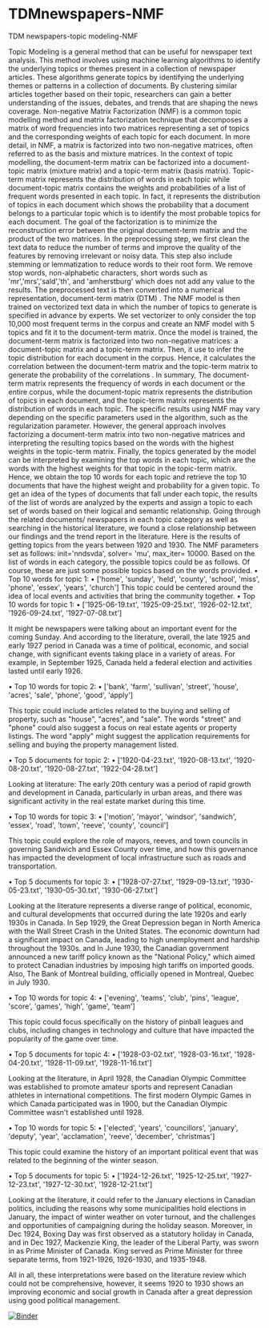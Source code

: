 # TDMnewspapers-NMF
TDM newspapers-topic modeling-NMF

Topic Modeling is a general method that can be useful for newspaper text analysis. This method involves using machine learning algorithms to identify the underlying topics or themes present in a collection of newspaper articles. These algorithms generate topics by identifying the underlying themes or patterns in a collection of documents. By clustering similar articles together based on their topic, researchers can gain a better understanding of the issues, debates, and trends that are shaping the news coverage.
Non-negative Matrix Factorization (NMF) is a common topic modelling method and matrix factorization technique that decomposes a matrix of word frequencies into two matrices representing a set of topics and the corresponding weights of each topic for each document. In more detail, in NMF, a matrix is factorized into two non-negative matrices, often referred to as the basis and mixture matrices. In the context of topic modelling, the document-term matrix can be factorized into a document-topic matrix (mixture matrix) and a topic-term matrix (basis matrix). Topic-term matrix represents the distribution of words in each topic while document-topic matrix contains the weights and probabilities of a list of frequent words presented in each topic. In fact, it represents the distribution of topics in each document which shows the probability that a document belongs to a particular topic which is to identify the most probable topics for each document. The goal of the factorization is to minimize the reconstruction error between the original document-term matrix and the product of the two matrices. 
In the preprocessing step, we first clean the text data to reduce the number of terms and improve the quality of the features by removing irrelevant or noisy data. This step also include stemming or lemmatization to reduce words to their root form. We remove stop words, non-alphabetic characters, short words such as 'mr','mrs','sald','th', and 'amherstburg' which does not add any value to the results. 
The preprocessed text is then converted into a numerical representation, document-term matrix (DTM) . The NMF model is then trained on vectorized text data in which the number of topics to generate is specified in advance by experts. We set vectorizer to only consider the top 10,000 most frequent terms in the corpus and create an NMF model with 5 topics and fit it to the document-term matrix. 
Once the model is trained, the document-term matrix is factorized into two non-negative matrices: a document-topic matrix and a topic-term matrix. 
Then, it use to infer the topic distribution for each document in the corpus. Hence, it calculates the correlation between the document-term matrix and the topic-term matrix to generate the probability of the correlations . In summary, The document-term matrix represents the frequency of words in each document or the entire corpus, while the document-topic matrix represents the distribution of topics in each document, and the topic-term matrix represents the distribution of words in each topic. 
The specific results using NMF may vary depending on the specific parameters used in the algorithm, such as the regularization parameter. However, the general approach involves factorizing a document-term matrix into two non-negative matrices and interpreting the resulting topics based on the words with the highest weights in the topic-term matrix. 
Finally, the topics generated by the model can be interpreted by examining the top words in each topic, which are the words with the highest weights for that topic in the topic-term matrix. Hence, we obtain the top 10 words for each topic and retrieve the top 10 documents that have the highest weight and probability for a given topic. To get an idea of the types of documents that fall under each topic, the results of the list of words are analyzed by the experts and assign a topic to each set of words based on their logical and semantic relationship. Going through the related documents/ newspapers in each topic category as well as searching in the historical literature, we found a close relationship between our findings and the trend report in the literature.
Here is the results of getting topics from the years between 1920 and 1930. The NMF parameters set as follows: init='nndsvda', solver= 'mu', max_iter= 10000. 
Based on the list of words in each category, the possible topics could be as follows. Of course, these are just some possible topics based on the words provided.
•	Top 10 words for topic 1: 
•	['home', 'sunday', 'held', 'county', 'school', 'miss', 'phone', 'essex', 'years', 'church'] 
This topic could be centered around the idea of local events and activities that bring the community together. 
•	Top 10 words for topic 1:
•	['1925-06-19.txt', '1925-09-25.txt', '1926-02-12.txt', '1926-09-24.txt', '1927-07-08.txt']

It might be newspapers were talking about an important event for the coming Sunday. And according to the literature, overall, the late 1925 and early 1927 period in Canada was a time of political, economic, and social change, with significant events taking place in a variety of areas. For example, in September 1925, Canada held a federal election and activities lasted until early 1926.  




•	Top 10 words for topic 2:
•	['bank', 'farm', 'sullivan', 'street', 'house', 'acres', 'sale', 'phone', 'good', 'apply']

This topic could include articles related to the buying and selling of property, such as "house", "acres", and "sale". The words "street" and "phone" could also suggest a focus on real estate agents or property listings. The word "apply" might suggest the application requirements for selling and buying the property management listed.

•	Top 5 documents for topic 2:
•	['1920-04-23.txt', '1920-08-13.txt', '1920-08-20.txt', '1920-08-27.txt', '1922-04-28.txt']

Looking at literature: 
The early 20th century was a period of rapid growth and development in Canada, particularly in urban areas, and there was significant activity in the real estate market during this time.


•	Top 10 words for topic 3:
•	['motion', 'mayor', 'windsor', 'sandwich', 'essex', 'road', 'town', 'reeve', 'county', 'council']

This topic could explore the role of mayors, reeves, and town councils in governing Sandwich and Essex County over time, and how this governance has impacted the development of local infrastructure such as roads and transportation.

•	Top 5 documents for topic 3:
•	['1928-07-27.txt', '1929-09-13.txt', '1930-05-23.txt', '1930-05-30.txt', '1930-06-27.txt']

Looking at the literature represents a diverse range of political, economic, and cultural developments that occurred during the late 1920s and early 1930s in Canada.
In Sep 1929, the Great Depression began in North America with the Wall Street Crash in the United States. The economic downturn had a significant impact on Canada, leading to high unemployment and hardship throughout the 1930s. and In June 1930, the Canadian government announced a new tariff policy known as the "National Policy," which aimed to protect Canadian industries by imposing high tariffs on imported goods. Also, The Bank of Montreal building, officially opened in Montreal, Quebec in July 1930.


•	Top 10 words for topic 4:
•	['evening', 'teams', 'club', 'pins', 'league', 'score', 'games', 'high', 'game', 'team']

This topic could focus specifically on the history of pinball leagues and clubs, including changes in technology and culture that have impacted the popularity of the game over time.

•	Top 5 documents for topic 4:
•	['1928-03-02.txt', '1928-03-16.txt', '1928-04-20.txt', '1928-11-09.txt', '1928-11-16.txt']

Looking at the literature, in April 1928, the Canadian Olympic Committee was established to promote amateur sports and represent Canadian athletes in international competitions. The first modern Olympic Games in which Canada participated was in 1900, but the Canadian Olympic Committee wasn't established until 1928.


•	Top 10 words for topic 5:
•	['elected', 'years', 'councillors', 'january', 'deputy', 'year', 'acclamation', 'reeve', 'december', 'christmas']

This topic could examine the history of an important political event that was related to the beginning of the winter season. 

•	Top 5 documents for topic 5:
•	['1924-12-26.txt', '1925-12-25.txt', '1927-12-23.txt', '1927-12-30.txt', '1928-12-21.txt']

Looking at the literature, it could refer to the January elections in Canadian politics, including the reasons why some municipalities hold elections in January, the impact of winter weather on voter turnout, and the challenges and opportunities of campaigning during the holiday season. 
Moreover, in Dec 1924, Boxing Day was first observed as a statutory holiday in Canada, and in Dec 1927, Mackenzie King, the leader of the Liberal Party, was sworn in as Prime Minister of Canada. King served as Prime Minister for three separate terms, from 1921-1926, 1926-1930, and 1935-1948. 


All in all, these interpretations were based on the literature review which could not be comprehensive, however, it seems 1920 to 1930 shows an improving economic and social growth in Canada after a great depression using good political management. 


[![Binder](https://mybinder.org/badge_logo.svg)](https://mybinder.org/v2/gh/vasighiz/TDMnewspapers-NMF/master?labpath=newspaper_mining_NMF.ipynb)
